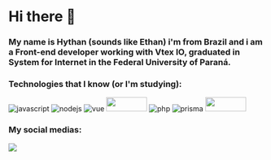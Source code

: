 # Hi there 👋
### My name is Hythan (sounds like Ethan) i'm from Brazil and i am a Front-end developer working with Vtex IO, graduated in System for Internet in the Federal University of Paraná.

### Technologies that I know (or I'm studying):
![javascript](https://img.shields.io/badge/JavaScript-F7DF1E?style=for-the-badge&logo=javascript&logoColor=black)
![nodejs](https://img.shields.io/badge/Node.js-43853D?style=for-the-badge&logo=node.js&logoColor=white)
![vue](https://img.shields.io/badge/Vue.js-35495E?style=for-the-badge&logo=vue.js&logoColor=4FC08D)
<img src="https://www.vectorlogo.zone/logos/nestjs/nestjs-ar21.png" width=80 height=28>
![php](https://img.shields.io/badge/PHP-777BB4?style=for-the-badge&logo=php&logoColor=white)
![prisma](https://img.shields.io/badge/Prisma-3982CE?style=for-the-badge&logo=Prisma&logoColor=white)
<img src="https://i.stack.imgur.com/kyKz5.png" width=80 height=28>

### My social medias:
<div>
  <a href="https://linkedin.com/in/hythan-correia" target="_blank"><img src="https://img.shields.io/badge/LinkedIn-0077B5?style=for-the-badge&logo=linkedin&logoColor=white" target="_blank"></a>
</div>


